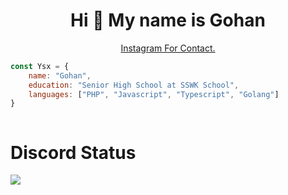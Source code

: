 # <center>Hi 👋 My name is Gohan</center>
<center><a href="https://www.instagram.com/brover.zzz/">Instagram For Contact.</a></center>

```js
const Ysx = {
    name: "Gohan",
    education: "Senior High School at SSWK School",
    languages: ["PHP", "Javascript", "Typescript", "Golang"]
}
```

<div style="display: flex; justify-content: between;">
<div style="width:50%">
    <h1>Discord Status</h1>
    <img src="https://discord-readme-badge.vercel.app/api?id=810310312904884475" style="min-width: 100%" align="left">
</div>
</div>
